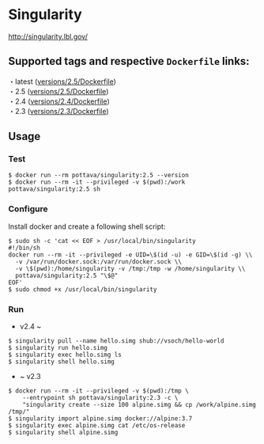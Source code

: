 # Singularity

http://singularity.lbl.gov/

## Supported tags and respective `Dockerfile` links:

・latest ([versions/2.5/Dockerfile](https://github.com/pottava/docker-singularity/blob/master/versions/2.5/Dockerfile))  
・2.5 ([versions/2.5/Dockerfile](https://github.com/pottava/docker-singularity/blob/master/versions/2.5/Dockerfile))  
・2.4 ([versions/2.4/Dockerfile](https://github.com/pottava/docker-singularity/blob/master/versions/2.4/Dockerfile))  
・2.3 ([versions/2.3/Dockerfile](https://github.com/pottava/docker-singularity/blob/master/versions/2.3/Dockerfile))  

## Usage

### Test

```
$ docker run --rm pottava/singularity:2.5 --version
$ docker run --rm -it --privileged -v $(pwd):/work pottava/singularity:2.5 sh
```

### Configure

Install docker and create a following shell script:

```
$ sudo sh -c 'cat << EOF > /usr/local/bin/singularity
#!/bin/sh
docker run --rm -it --privileged -e UID=\$(id -u) -e GID=\$(id -g) \\
  -v /var/run/docker.sock:/var/run/docker.sock \\
  -v \$(pwd):/home/singularity -v /tmp:/tmp -w /home/singularity \\
  pottava/singularity:2.5 "\$@"
EOF'
$ sudo chmod +x /usr/local/bin/singularity
```

### Run

- v2.4 ~

```
$ singularity pull --name hello.simg shub://vsoch/hello-world
$ singularity run hello.simg
$ singularity exec hello.simg ls
$ singularity shell hello.simg
```

- ~ v2.3

```
$ docker run --rm -it --privileged -v $(pwd):/tmp \
    --entrypoint sh pottava/singularity:2.3 -c \
    "singularity create --size 100 alpine.simg && cp /work/alpine.simg /tmp/"
$ singularity import alpine.simg docker://alpine:3.7
$ singularity exec alpine.simg cat /etc/os-release
$ singularity shell alpine.simg
```
